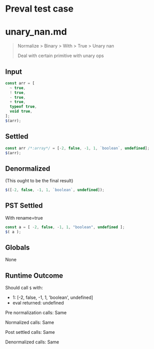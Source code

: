 # Preval test case

# unary_nan.md

> Normalize > Binary > With > True > Unary nan
>
> Deal with certain primitive with unary ops

## Input

`````js filename=intro
const arr = [
  ~ true,
  ! true,
  - true,
  + true,
  typeof true,
  void true,
];
$(arr);
`````


## Settled


`````js filename=intro
const arr /*:array*/ = [-2, false, -1, 1, `boolean`, undefined];
$(arr);
`````


## Denormalized
(This ought to be the final result)

`````js filename=intro
$([-2, false, -1, 1, `boolean`, undefined]);
`````


## PST Settled
With rename=true

`````js filename=intro
const a = [ -2, false, -1, 1, "boolean", undefined ];
$( a );
`````


## Globals


None


## Runtime Outcome


Should call `$` with:
 - 1: [-2, false, -1, 1, 'boolean', undefined]
 - eval returned: undefined

Pre normalization calls: Same

Normalized calls: Same

Post settled calls: Same

Denormalized calls: Same
